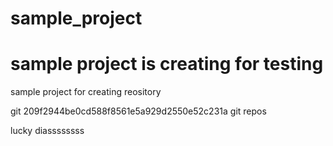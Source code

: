 # sample_project

sample project is  creating for testing
=======
sample project for creating reository 

git
209f2944be0cd588f8561e5a929d2550e52c231a
git repos

lucky
diassssssss
